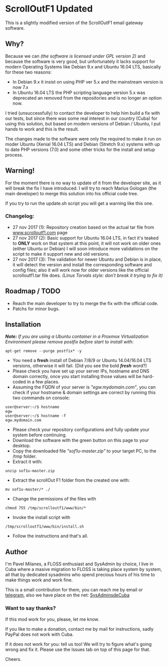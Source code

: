 # ScrollOutF1 Updated #

This is a slightly modified version of the ScrollOutF1 email gateway software.

## Why? ##

Because we can _(the software is licensed under GPL version 2)_ and because the software is very good, but unfortunately it lacks support for modern Operating Systems like Debian 9.x and Ubuntu 16.04 LTS, basically for these two reasons:

* In Debian 9.x it insist on using PHP ver 5.x and the mainstream version is now 7.x
* In Ubuntu 16.04 LTS the PHP scripting language version 5.x was deprecated an removed from the repositories and is no longer an option now.

I tried (unsuccessfully) to contact the developer to help him build a fix with our tests, but since there was some real interest in our country (Cuba) for using this solution, but based on modern versions of Debian / Ubuntu, I put hands to work and this is the result.

The changes made to the software were only the required to make it run on moder Ubuntu (Xenial 16.04 LTS) and Debian (Stretch 9.x) systems with up to date PHP versions (7.0) and some other tricks for the install and setup process.

## Warning! ##

For the moment there is no way to update of it from the developer site, as it will break the fix I have introduced. I will try to reach Marius Gologan (the main developer) to merge this solution into his official code tree.

If you try to run the update.sh script you will get a warning like this one.

### Changelog: ###

* 27 nov 2017 (1): Repository creation based on the actual tar file from www.scrolloutf1.com page
* 27 nov 2017 (2): Basic support for Ubuntu 16.04 LTS, in fact it's teaked to **ONLY** work on that system at this point, it will not work on older ones (either Ubuntu or Debian) I will soon introduce more validations on the script to make it support new and old versions.
* 27 nov 2017 (3): The validation for newer Ubuntu and Debian is in place, it will detect the version and install the corresponding software and config files; also it will work now for older versions like the official scrolloutf1.tar file does. _(Linus Torvals style: don't break it trying to fix it)_

## Roadmap / TODO ##

* Reach the main developer to try to merge the fix with the official code.
* Patchs for minor bugs.

## Installation ##

_**Note:** If you are using a Ubuntu container in a Proxmox Virtualization Environment please remove postfix before start to install with:_

```
apt-get remove --purge postfix* -y
```

* You need a **fresh** install of Debian 7/8/9 or Ubuntu 14.04/16.04 LTS versions, otherwise it will fail. (Did you see the bold _**fresh**_ word?)
* Please check you have set up your server IPs, hostname and DNS domain correctly, once you start installing those values will be hard-coded in a few places.
* Assuming the FQDN of your server is _"egw.mydomain.com"_, you can check if your hostname & domain settings are correct by running this two commands on console:

```
user@server:~/$ hostname
egw
user@server:~/$ hostname -f
egw.mydomain.com

```

* Please check your repository configurations and fully update your system before continuing.
* Download the software with the green button on this page to your desktop.
* Copy the downloaded file _"sof1u-master.zip"_ to your target PC, to the /tmp folder.
* Extract it with:

```
unzip sof1u-master.zip
```

* Extract the scrollOut F1 folder from the created one with:

```
mv sof1u-master/* ./
```

* Change the permissions of the files with

```
chmod 755 /tmp/scrolloutf1/www/bin/*
```

* Invoke the install script with

```
/tmp/scrolloutf1/www/bin/install.sh
```

* Follow the instructions and that's all.


## Author ##

I'm Pavel Milanes, a FLOSS enthusiast and SysAdmin by choice, I live in Cuba where a masive migration to FLOSS is taking place system by system, all that by dedicated sysadmins who spend precious hours of his time to make things work and work fine.

This is a small contribution for them, you can reach me by email or [telegram](https://t.me/sysadmincuba), also we have place on the net: [SysAdminsdeCuba](https://www.sysadminsdecuba.com)

### Want to say thanks? ###

If this mod work for you, please, let me know.

If you like to make a donation, contact me by mail for instructions, sadly PayPal does not work with Cuba.

If it does not work for you: tell us too! We will try to figure what's going wrong and fix it. Please use the Issues tab on top of this page for that.

Cheers.
